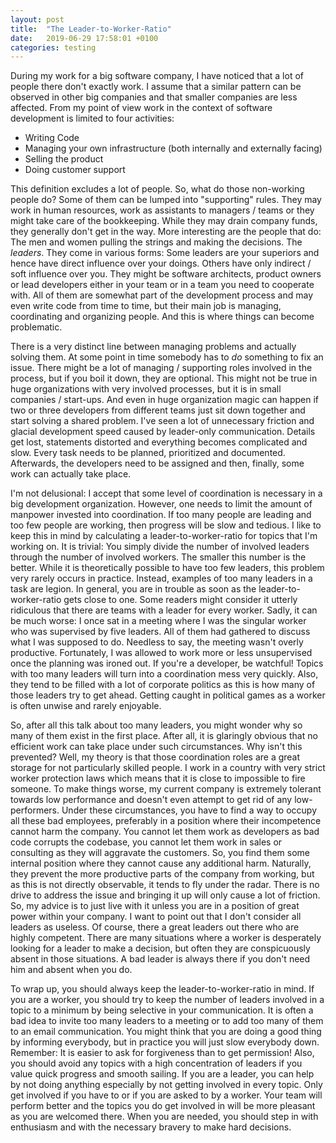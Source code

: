 ```yaml
---
layout: post
title:  "The Leader-to-Worker-Ratio"
date:   2019-06-29 17:58:01 +0100
categories: testing
---
```

During my work for a big software company, I have noticed that a lot of people there don't exactly work. I assume that a similar pattern can be observed in other big companies and that smaller companies are less affected. From my point of view work in the context of software development is limited to four activities: 
- Writing Code
- Managing your own infrastructure (both internally and externally facing)
- Selling the product
- Doing customer support

This definition excludes a lot of people. So, what do those non-working people do? Some of them can be lumped into "supporting" rules. They may work in human resources, work as assistants to managers / teams or they might take care of the bookkeeping. While they may drain company funds, they generally don't get in the way. More interesting are the people that do: The men and women pulling the strings and making the decisions. The *leaders*. They come in various forms: Some leaders are your superiors and hence have direct influence over your doings. Others have only indirect / soft influence over you. They might be software architects, product owners or lead developers either in your team or in a team you need to cooperate with. All of them are somewhat part of the development process and may even write code from time to time, but their main job is managing, coordinating and organizing people. And this is where things can become problematic.

There is a very distinct line between managing problems and actually solving them. At some point in time somebody has to *do* something to fix an issue. There might be a lot of managing / supporting roles involved in the process, but if you boil it down, they are optional. This might not be true in huge organizations with very involved processes, but it is in small companies / start-ups. And even in huge organization magic can happen if two or three developers from different teams just sit down together and start solving a shared problem. I've seen a lot of unnecessary friction and glacial development speed caused by leader-only communication. Details get lost, statements distorted and everything becomes complicated and slow. Every task needs to be planned, prioritized and documented. Afterwards, the developers need to be assigned and then, finally, some work can actually take place.

I'm not delusional: I accept that some level of coordination is necessary in a big development organization. However, one needs to limit the amount of manpower invested into coordination. If too many people are leading and too few people are working, then progress will be slow and tedious. I like to keep this in mind by calculating a leader-to-worker-ratio for topics that I'm working on. It is trivial: You simply divide the number of involved leaders through the number of involved workers. The smaller this number is the better. While it is theoretically possible to have too few leaders, this problem very rarely occurs in practice. Instead, examples of too many leaders in a task are legion. In general, you are in trouble as soon as the leader-to-worker-ratio gets close to one. Some readers might consider it utterly ridiculous that there are teams with a leader for every worker. Sadly, it can be much worse: I once sat in a meeting where I was the singular worker who was supervised by five leaders. All of them had gathered to discuss what I was supposed to do. Needless to say, the meeting wasn't overly productive. Fortunately, I was allowed to work more or less unsupervised once the planning was ironed out. If you're a developer, be watchful! Topics with too many leaders will turn into a coordination mess very quickly. Also, they tend to be filled with a lot of corporate politics as this is how many of those leaders try to get ahead. Getting caught in political games as a worker is often unwise and rarely enjoyable. 

So, after all this talk about too many leaders, you might wonder why so many of them exist in the first place. After all, it is glaringly obvious that no efficient work can take place under such circumstances. Why isn't this prevented? Well, my theory is that those coordination roles are a great storage for not particularly skilled people. I work in a country with very strict worker protection laws which means that it is close to impossible to fire someone. To make things worse, my current company is extremely tolerant towards low performance and doesn't even attempt to get rid of any low-performers. Under these circumstances, you have to find a way to occupy all these bad employees, preferably in a position where their incompetence cannot harm the company. You cannot let them work as developers as bad code corrupts the codebase, you cannot let them work in sales or consulting as they will aggravate the customers. So, you find them some internal position where they cannot cause any additional harm. Naturally, they prevent the more productive parts of the company from working, but as this is not directly observable, it tends to fly under the radar. There is no drive to address the issue and bringing it up will only cause a lot of friction. So, my advice is to just live with it unless you are in a position of great power within your company. I want to point out that I don't consider all leaders as useless. Of course, there a great leaders out there who are highly competent. There are many situations where a worker is desperately looking for a leader to make a decision, but often they are conspicuously absent in those situations. A bad leader is always there if you don't need him and absent when you do.

To wrap up, you should always keep the leader-to-worker-ratio in mind. If you are a worker, you should try to keep the number of leaders involved in a topic to a minimum by being selective in your communication. It is often a bad idea to invite too many leaders to a meeting or to add too many of them to an email communication. You might think that you are doing a good thing by informing everybody, but in practice you will just slow everybody down. Remember: It is easier to ask for forgiveness than to get permission! Also, you should avoid any topics with a high concentration of leaders if you value quick progress and smooth sailing. If you are a leader, you can help by not doing anything especially by not getting involved in every topic. Only get involved if you have to or if you are asked to by a worker. Your team will perform better and the topics you do get involved in will be more pleasant as you are welcomed there. When you are needed, you should step in with enthusiasm and with the necessary bravery to make hard decisions.